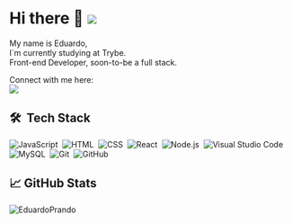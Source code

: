 # Hi there 👋 ![](https://visitor-badge.glitch.me/badge?page_id=EduardoPrando)

My name is Eduardo, <br />
I\`m currently studying at Trybe. <br />
Front-end Developer, soon-to-be a full stack.

Connect with me here: <br />
<a href="https://www.linkedin.com/in/eduardolprando/">
		<img src="https://img.shields.io/badge/LinkedIn-0077B5?style=for-the-badge&logo=linkedin&logoColor=white" />
</a>

## 🛠 &nbsp;Tech Stack  <br />

![JavaScript](https://img.shields.io/badge/-JavaScript-05122A?style=flat&logo=javascript)&nbsp;
![HTML](https://img.shields.io/badge/-HTML-05122A?style=flat&logo=HTML5)&nbsp;
![CSS](https://img.shields.io/badge/-CSS-05122A?style=flat&logo=CSS3&logoColor=1572B6)&nbsp;
![React](https://img.shields.io/badge/-React-05122A?style=flat&logo=react)&nbsp;
![Node.js](https://img.shields.io/badge/-Node.js-05122A?style=flat&logo=node.js)&nbsp;
![Visual Studio Code](https://img.shields.io/badge/-Visual%20Studio%20Code-05122A?style=flat&logo=visual-studio-code&logoColor=007ACC)&nbsp;
![MySQL](https://img.shields.io/badge/-MySQL-05122A?style=flat&logo=MySQL)&nbsp;
![Git](https://img.shields.io/badge/-Git-05122A?style=flat&logo=git)&nbsp;
![GitHub](https://img.shields.io/badge/-GitHub-05122A?style=flat&logo=github)&nbsp;
<br />

## &#x1f4c8; GitHub Stats

<p align="left"><img align="left" src="https://github-readme-stats.vercel.app/api/top-langs?username=EduardoPrando&show_icons=true&locale=en&layout=compact&theme=dark" alt="EduardoPrando" /></p>

<!--
**EduardoPrando/EduardoPrando** is a ✨ _special_ ✨ repository because its `README.md` (this file) appears on your GitHub profile.

Here are some ideas to get you started:

- 🔭 I’m currently working on ...
- 🌱 I’m currently learning ...
- 👯 I’m looking to collaborate on ...
- 🤔 I’m looking for help with ...
- 💬 Ask me about ...
- 📫 How to reach me: ...
- 😄 Pronouns: ...
- ⚡ Fun fact: ...
-->
